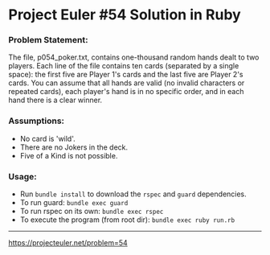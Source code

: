 # Project Euler #54 Solution in Ruby

### Problem Statement:
The file, p054_poker.txt, contains one-thousand random hands dealt to two players. Each line of the file contains ten cards (separated by a single space): the first five are Player 1's cards and the last five are Player 2's cards. You can assume that all hands are valid (no invalid characters or repeated cards), each player's hand is in no specific order, and in each hand there is a clear winner.


### Assumptions:
* No card is 'wild'.
* There are no Jokers in the deck.
* Five of a Kind is not possible.

### Usage:
* Run `bundle install` to download the `rspec` and `guard` dependencies.
* To run guard: `bundle exec guard`
* To run rspec on its own: `bundle exec rspec`
* To execute the program (from root dir): `bundle exec ruby run.rb`

---
https://projecteuler.net/problem=54